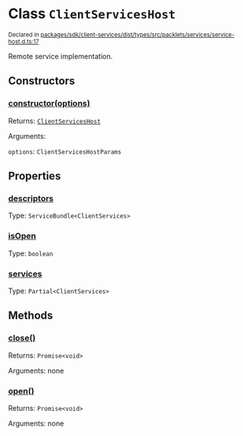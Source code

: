# Class `ClientServicesHost`
<sub>Declared in [packages/sdk/client-services/dist/types/src/packlets/services/service-host.d.ts:17]()</sub>


Remote service implementation.

## Constructors
### [constructor(options)]()


Returns: <code>[ClientServicesHost](/api/@dxos/react-client/classes/ClientServicesHost)</code>

Arguments: 

`options`: <code>ClientServicesHostParams</code>

## Properties
### [descriptors]()
Type: <code>ServiceBundle&lt;ClientServices&gt;</code>
### [isOpen]()
Type: <code>boolean</code>
### [services]()
Type: <code>Partial&lt;ClientServices&gt;</code>

## Methods
### [close()]()


Returns: <code>Promise&lt;void&gt;</code>

Arguments: none
### [open()]()


Returns: <code>Promise&lt;void&gt;</code>

Arguments: none
